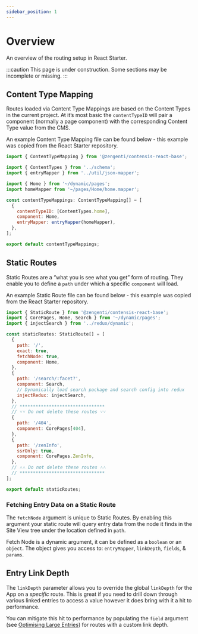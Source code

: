 ```yaml
---
sidebar_position: 1
---
```


# Overview

An overview of the routing setup in React Starter.

:::caution
This page is under construction. Some sections may be incomplete or missing.
:::

## Content Type Mapping

Routes loaded via Content Type Mappings are based on the Content Types in the current project. At it’s most basic the `contentTypeID` will pair a component (normally a page component) with the corresponding Content Type value from the CMS. 

An example Content Type Mapping file can be found below - this example was copied from the React Starter repository. 

```jsx title="src/app/routes/ContentTypeMappings.ts"
import { ContentTypeMapping } from '@zengenti/contensis-react-base';

import { ContentTypes } from '../schema';
import { entryMapper } from '../util/json-mapper';

import { Home } from '~/dynamic/pages';
import homeMapper from '~/pages/Home/home.mapper';

const contentTypeMappings: ContentTypeMapping[] = [
  {
    contentTypeID: [ContentTypes.home],
    component: Home,
    entryMapper: entryMapper(homeMapper),
  },
];

export default contentTypeMappings;
```

## Static Routes

Static Routes are a “what you is see what you get” form of routing. They enable you to define a `path` under which a specific `component` will load. 

An example Static Route file can be found below - this example was copied from the React Starter repository.

```jsx title="src/app/routes/staticRoutes.ts"
import { StaticRoute } from '@zengenti/contensis-react-base';
import { CorePages, Home, Search } from '~/dynamic/pages';
import { injectSearch } from '../redux/dynamic';

const staticRoutes: StaticRoute[] = [
  {
    path: '/',
    exact: true,
    fetchNode: true,
    component: Home,
  },
  {
    path: '/search/:facet?',
    component: Search,
    // Dynamically load search package and search config into redux
    injectRedux: injectSearch,
  },
  // ********************************
  // ˅˅ Do not delete these routes ˅˅
  {
    path: '/404',
    component: CorePages[404],
  },
  {
    path: '/zenInfo',
    ssrOnly: true,
    component: CorePages.ZenInfo,
  },
  // ˄˄ Do not delete these routes ˄˄
  // ********************************
];

export default staticRoutes;
```

### Fetching Entry Data on a Static Route

The `fetchNode` argument is unique to Static Routes. By enabling this argument your static route will query entry data from the node it finds in the Site View tree under the location defined in `path`.

Fetch Node is a dynamic argument, it can be defined as a `boolean` or an `object`. The object gives you access to: `entryMapper`, `linkDepth`, `fields`, & `params`.

## Entry Link Depth

The `linkDepth` parameter allows you to override the global `linkDepth` for the App on a *specific* route. This is great if you need to drill down through various linked entries to access a value however it does bring with it a hit to performance.

You can mitigate this hit to performance by populating the `field` argument (see [Optimising Large Entries](/react-starter/advanced/tips/optimising-large-entries)) for routes with a custom link depth.

